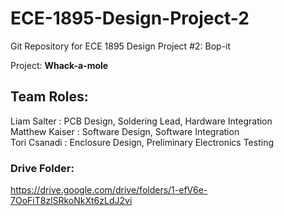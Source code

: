 # ECE-1895-Design-Project-2
Git Repository for ECE 1895 Design Project #2: Bop-it

Project: **Whack-a-mole**

## Team Roles:
Liam Salter    : PCB Design, Soldering Lead, Hardware Integration\
Matthew Kaiser : Software Design, Software Integration\
Tori Csanadi   : Enclosure Design, Preliminary Electronics Testing

### Drive Folder:
https://drive.google.com/drive/folders/1-efV6e-7OoFiT8zlSRkoNkXt6zLdJ2vi
